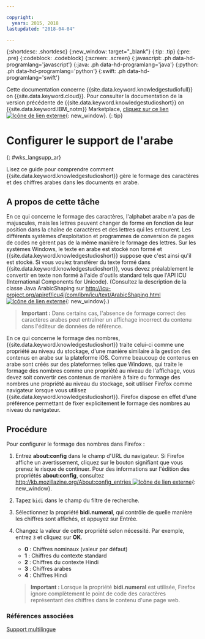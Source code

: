```yaml
---

copyright:
  years: 2015, 2018
lastupdated: "2018-04-04"

---
```


{:shortdesc: .shortdesc}
{:new_window: target="_blank"}
{:tip: .tip}
{:pre: .pre}
{:codeblock: .codeblock}
{:screen: .screen}
{:javascript: .ph data-hd-programlang='javascript'}
{:java: .ph data-hd-programlang='java'}
{:python: .ph data-hd-programlang='python'}
{:swift: .ph data-hd-programlang='swift'}

Cette documentation concerne {{site.data.keyword.knowledgestudiofull}} on {{site.data.keyword.cloud}}. Pour consulter la documentation de la version précédente de {{site.data.keyword.knowledgestudioshort}} on {{site.data.keyword.IBM_notm}} Marketplace, [cliquez sur ce lien ![Icône de lien externe](../../icons/launch-glyph.svg "Icône de lien externe")](https://console.bluemix.net/docs/services/knowledge-studio/language-support-arabic.html){: new_window}.
{: tip}

# Configurer le support de l'arabe
{: #wks_langsupp_ar}

Lisez ce guide pour comprendre comment {{site.data.keyword.knowledgestudioshort}} gère le formage des caractères et des chiffres arabes dans les documents en arabe.

## A propos de cette tâche

En ce qui concerne le formage des caractères, l'alphabet arabe n'a pas de majuscules, mais les lettres peuvent changer de forme en fonction de leur position dans la chaîne de caractères et des lettres qui les entourent. Les différents systèmes d'exploitation et programmes de conversion de pages de codes ne gèrent pas de la même manière le formage des lettres. Sur les systèmes Windows, le texte en arabe est stocké non formé et {{site.data.keyword.knowledgestudioshort}} suppose que c'est ainsi qu'il est stocké. Si vous voulez transférer du texte formé dans {{site.data.keyword.knowledgestudioshort}}, vous devez préalablement le convertir en texte non formé à l'aide d'outils standard tels que l'API ICU (International Components for Unicode). (Consultez la description de la classe Java ArabicShaping sur [http://icu-project.org/apiref/icu4j/com/ibm/icu/text/ArabicShaping.html ![Icône de lien externe](../../icons/launch-glyph.svg "Icône de lien externe")](http://icu-project.org/apiref/icu4j/com/ibm/icu/text/ArabicShaping.html){: new_window}.)

> **Important :** Dans certains cas, l'absence de formage correct des caractères arabes peut entraîner un affichage incorrect du contenu dans l'éditeur de données de référence.

En ce qui concerne le formage des nombres, {{site.data.keyword.knowledgestudioshort}} traite celui-ci comme une propriété au niveau du stockage, d'une manière similaire à la gestion des contenus en arabe sur la plateforme iOS. Comme beaucoup de contenus en arabe sont créés sur des plateformes telles que Windows, qui traite le formage des nombres comme une propriété au niveau de l'affichage, vous devez soit convertir ces contenus de manière à faire du formage des nombres une propriété au niveau du stockage, soit utiliser Firefox comme navigateur lorsque vous utilisez {{site.data.keyword.knowledgestudioshort}}. Firefox dispose en effet d'une préférence permettant de fixer explicitement le formage des nombres au niveau du navigateur.

## Procédure

Pour configurer le formage des nombres dans Firefox :

1. Entrez **about:config** dans le champ d'URL du navigateur. Si Firefox affiche un avertissement, cliquez sur le bouton signifiant que vous prenez le risque de continuer. Pour des informations sur l'édition des propriétés **about:config**, consultez [http://kb.mozillazine.org/About:config_entries ![Icône de lien externe](../../icons/launch-glyph.svg "Icône de lien externe")](http://kb.mozillazine.org/About:config_entries){: new_window}.
1. Tapez `bidi` dans le champ du filtre de recherche.
1. Sélectionnez la propriété **bidi.numeral**, qui contrôle de quelle manière les chiffres sont affichés, et appuyez sur Entrée.
1. Changez la valeur de cette propriété selon nécessité. Par exemple, entrez `3` et cliquez sur **OK**.

    - **0** : Chiffres nominaux (valeur par défaut)
    - **1** : Chiffres du contexte standard
    - **2** : Chiffres du contexte Hindi
    - **3** : Chiffres arabes
    - **4** : Chiffres Hindi

    > **Important :** Lorsque la propriété **bidi.numeral** est utilisée, Firefox ignore complètement le point de code des caractères représentant des chiffres dans le contenu d'une page web.

### Références associées

[Support multilingue](/docs/services/watson-knowledge-studio/language-support.html)
